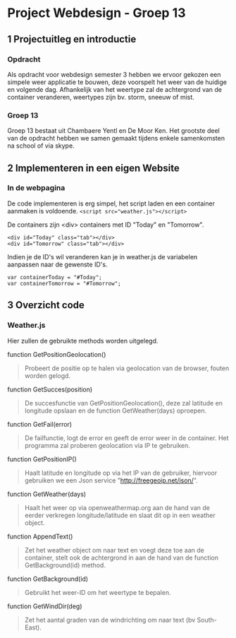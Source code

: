 Project Webdesign - Groep 13
==============================


1  Projectuitleg en introductie
---------------------------------

### Opdracht
Als opdracht voor webdesign semester 3 hebben we ervoor gekozen een simpele weer applicatie te bouwen, deze voorspelt het weer van de huidige en volgende dag.
Afhankelijk van het weertype zal de achtergrond van de container veranderen, weertypes zijn bv. storm, sneeuw of mist.
### Groep 13
Groep 13 bestaat uit Chambaere Yentl en De Moor Ken.
Het grootste deel van de opdracht hebben we samen gemaakt tijdens enkele samenkomsten na school of via skype.

2  Implementeren in een eigen Website
---------------------------------------
### In de webpagina
De code implementeren is erg simpel, het script laden en een container aanmaken is voldoende.
`<script src="weather.js"></script>`

De containers zijn \<div\> containers met ID "Today" en "Tomorrow".
```
<div id="Today" class="tab"></div>
<div id="Tomorrow" class="tab"></div>
```
Indien je de ID's wil veranderen kan je in weather.js de variabelen aanpassen naar de gewenste ID's.
```
var containerToday = "#Today";
var containerTomorrow = "#Tomorrow";
```

3  Overzicht code
------------------
### Weather.js

Hier zullen de gebruikte methods worden uitgelegd.

function GetPositionGeolocation()
>Probeert de positie op te halen via geolocation van de browser, fouten worden gelogd.

function GetSucces(position)
>De succesfunctie van GetPositionGeolocation(), deze zal latitude en longitude opslaan en de function GetWeather(days) oproepen.

function GetFail(error)
>De failfunctie, logt de error en geeft de error weer in de container.
>Het programma zal proberen geolocation via IP te gebruiken.

function GetPositionIP()
>Haalt latitude en longitude op via het IP van de gebruiker, hiervoor gebruiken we een Json service "http://freegeoip.net/json/".

function GetWeather(days)
>Haalt het weer op via openweathermap.org aan de hand van de eerder verkregen longitude/latitude en slaat dit op in een weather object.

function AppendText()
>Zet het weather object om naar text en voegt deze toe aan de container, stelt ook de achtergrond in aan de hand van de function GetBackground(id) method.

function GetBackground(id)
>Gebruikt het weer-ID om het weertype te bepalen.

function GetWindDir(deg)
>Zet het aantal graden van de windrichting om naar text (bv South-East).